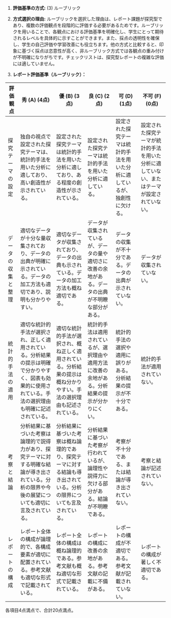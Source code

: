 1. **評価基準の方式:** (3) ルーブリック

2. **方式選択の理由:** ルーブリックを選択した理由は、レポート課題が探究型であり、複数の評価観点を段階的に評価する必要があるためです。ルーブリックを用いることで、各観点における評価基準を明確化し、学生にとって期待されるレベルを具体的に示すことができます。また、採点の透明性を確保し、学生の自己評価や学習改善にも役立ちます。他の方式と比較すると、印象に基づく採点は恣意性が高く、非ルーブリック方式では各観点の重み付けが不明確になりがちです。チェックリストは、探究型レポートの複雑な評価には適していません。

3. **レポート評価基準（ルーブリック）：**

| 評価観点 | 秀 (A) (4点) | 優 (B) (3点) | 良 (C) (2点) | 可 (D) (1点) | 不可 (F) (0点) |
|---|---|---|---|---|---|
| 探究テーマの設定 | 独自の視点で設定された探究テーマは、統計的手法を用いた分析に適しており、高い創造性が示されている。 | 設定された探究テーマは統計的手法を用いた分析に適しており、ある程度の創造性が示されている。 | 設定された探究テーマは統計的手法を用いた分析に適している。 | 設定された探究テーマは統計的手法を用いた分析に適しているが、独創性に欠ける。 | 設定された探究テーマが統計的手法を用いた分析に適していない、またはテーマが設定されていない。 |
| データの収集と整理 | 適切なデータが十分な量収集されており、データの出典が明確に示されている。データの加工方法も適切であり、説明も分かりやすい。 | 適切なデータが収集されており、データの出典も示されている。データの加工方法も概ね適切である。 | データが収集されているが、データの量や適切さに改善の余地がある。データの出典が不明瞭な部分がある。 | データの収集が不十分である。データの出典が示されていない。 | データが収集されていない。 |
| 統計的手法の適用 | 適切な統計的手法が選択され、正しく適用されている。分析結果の提示は明確で分かりやすく、図表も効果的に使用されている。手法の選択理由も明確に記述されている。 | 適切な統計的手法が選択され、概ね正しく適用されている。分析結果の提示は概ね分かりやすい。手法の選択理由も記述されている。 | 統計的手法は適用されているが、選択理由や適用方法に改善の余地がある。分析結果の提示が分かりにくい。 | 統計的手法の選択や適用に誤りがある。分析結果の提示が不十分である。 | 統計的手法が適用されていない。 |
| 考察と結論 | 分析結果に基づいた考察は論理的で説得力があり、探究テーマに対する明確な結論が導き出されている。分析の限界や今後の展望についても適切に言及されている。 | 分析結果に基づいた考察は概ね論理的であり、探究テーマに対する結論も導き出されている。分析の限界についても言及されている。 | 分析結果に基づいた考察が行われているが、論理性や説得力に欠ける部分がある。結論が不明瞭である。 | 考察が不十分である、または結論が導き出されていない。 | 考察と結論が記述されていない。 |
| レポートの構成 | レポート全体の構成が論理的で、各構成要素が適切に配置されている。参考文献も適切な形式で記載されている。 | レポート全体の構成は概ね論理的である。参考文献も概ね適切な形式で記載されている。 | レポートの構成に改善の余地がある。参考文献の記載に不備がある。 | レポートの構成が不適切である。参考文献が記載されていない。 | レポートの構成が著しく不適切である。 |


各項目4点満点で、合計20点満点。
